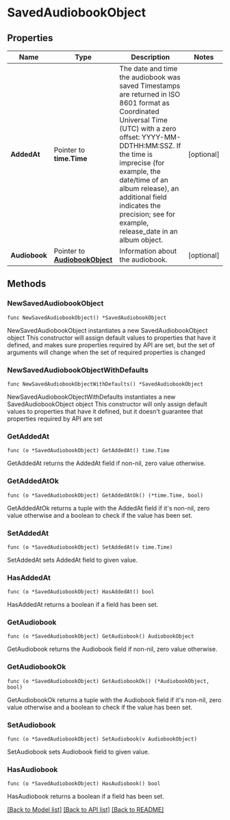 # SavedAudiobookObject

## Properties

Name | Type | Description | Notes
------------ | ------------- | ------------- | -------------
**AddedAt** | Pointer to **time.Time** | The date and time the audiobook was saved Timestamps are returned in ISO 8601 format as Coordinated Universal Time (UTC) with a zero offset: YYYY-MM-DDTHH:MM:SSZ. If the time is imprecise (for example, the date/time of an album release), an additional field indicates the precision; see for example, release_date in an album object.  | [optional] 
**Audiobook** | Pointer to [**AudiobookObject**](AudiobookObject.md) | Information about the audiobook. | [optional] 

## Methods

### NewSavedAudiobookObject

`func NewSavedAudiobookObject() *SavedAudiobookObject`

NewSavedAudiobookObject instantiates a new SavedAudiobookObject object
This constructor will assign default values to properties that have it defined,
and makes sure properties required by API are set, but the set of arguments
will change when the set of required properties is changed

### NewSavedAudiobookObjectWithDefaults

`func NewSavedAudiobookObjectWithDefaults() *SavedAudiobookObject`

NewSavedAudiobookObjectWithDefaults instantiates a new SavedAudiobookObject object
This constructor will only assign default values to properties that have it defined,
but it doesn't guarantee that properties required by API are set

### GetAddedAt

`func (o *SavedAudiobookObject) GetAddedAt() time.Time`

GetAddedAt returns the AddedAt field if non-nil, zero value otherwise.

### GetAddedAtOk

`func (o *SavedAudiobookObject) GetAddedAtOk() (*time.Time, bool)`

GetAddedAtOk returns a tuple with the AddedAt field if it's non-nil, zero value otherwise
and a boolean to check if the value has been set.

### SetAddedAt

`func (o *SavedAudiobookObject) SetAddedAt(v time.Time)`

SetAddedAt sets AddedAt field to given value.

### HasAddedAt

`func (o *SavedAudiobookObject) HasAddedAt() bool`

HasAddedAt returns a boolean if a field has been set.

### GetAudiobook

`func (o *SavedAudiobookObject) GetAudiobook() AudiobookObject`

GetAudiobook returns the Audiobook field if non-nil, zero value otherwise.

### GetAudiobookOk

`func (o *SavedAudiobookObject) GetAudiobookOk() (*AudiobookObject, bool)`

GetAudiobookOk returns a tuple with the Audiobook field if it's non-nil, zero value otherwise
and a boolean to check if the value has been set.

### SetAudiobook

`func (o *SavedAudiobookObject) SetAudiobook(v AudiobookObject)`

SetAudiobook sets Audiobook field to given value.

### HasAudiobook

`func (o *SavedAudiobookObject) HasAudiobook() bool`

HasAudiobook returns a boolean if a field has been set.


[[Back to Model list]](../README.md#documentation-for-models) [[Back to API list]](../README.md#documentation-for-api-endpoints) [[Back to README]](../README.md)


